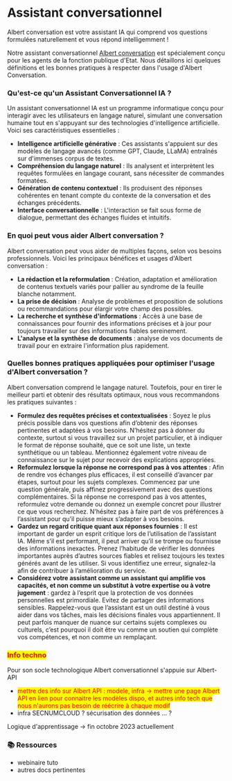 # Assistant conversationnel

Albert conversation est votre assistant IA qui comprend vos questions formulées naturellement et vous répond intelligemment !&#x20;

Notre assistant conversationnel [Albert conversation](https://albert.numerique.gouv.fr/) est spécialement conçu pour les agents de la fonction publique d'Etat. Nous détaillons ici quelques définitions et les bonnes pratiques à respecter dans l'usage d'Albert Conversation.&#x20;



### Qu'est-ce qu'un Assistant Conversationnel IA ?

Un assistant conversationnel IA est un programme informatique conçu pour interagir avec les utilisateurs en langage naturel, simulant une conversation humaine tout en s'appuyant sur des technologies d'intelligence artificielle. Voici ses caractéristiques essentielles :

* **Intelligence artificielle générative** : Ces assistants s'appuient sur des modèles de langage avancés (comme GPT, Claude, LLaMA) entraînés sur d'immenses corpus de textes.
* **Compréhension du langage naturel** : Ils analysent et interprètent les requêtes formulées en langage courant, sans nécessiter de commandes formatées.
* **Génération de contenu contextuel** : Ils produisent des réponses cohérentes en tenant compte du contexte de la conversation et des échanges précédents.
* **Interface conversationnelle** : L'interaction se fait sous forme de dialogue, permettant des échanges fluides et intuitifs.



### En quoi peut vous aider Albert conversation ?&#x20;

Albert conversation peut vous aider de multiples façons, selon vos besoins professionnels. Voici les principaux bénéfices et usages d'Albert conversation :&#x20;

* **La rédaction et la reformulation** : Création, adaptation et amélioration de contenus textuels variés pour pallier au syndrome de la feuille blanche notamment.
* **La prise de décision** : Analyse de problèmes et proposition de solutions ou recommandations pour élargir votre champ des possibles.
* **La recherche et synthèse d'informations** : Accès à une base de connaissances pour fournir des informations précises et à jour pour toujours travailler sur des informations fiables sereinement.&#x20;
* **L'analyse et la synthèse de documents** : analyse de vos documents de travail pour en extraire l'information plus rapidement.&#x20;



### Quelles bonnes pratiques appliquées pour optimiser l'usage d'Albert conversation ?&#x20;

Albert conversation comprend le langage naturel. Toutefois, pour en tirer le meilleur parti et obtenir des résultats optimaux, nous vous recommandons les pratiques suivantes :&#x20;

* **Formulez des requêtes précises et contextualisées** : Soyez le plus précis possible dans vos questions afin d’obtenir des réponses pertinentes et adaptées à vos besoins. N’hésitez pas à donner du contexte, surtout si vous travaillez sur un projet particulier, et à indiquer le format de réponse souhaité, que ce soit une liste, un texte synthétique ou un tableau. Mentionnez également votre niveau de connaissance sur le sujet pour recevoir des explications appropriées.
* **Reformulez lorsque la réponse ne correspond pas à vos attentes** : Afin de rendre vos échanges plus efficaces, il est conseillé d’avancer par étapes, surtout pour les sujets complexes. Commencez par une question générale, puis affinez progressivement avec des questions complémentaires. Si la réponse ne correspond pas à vos attentes, reformulez votre demande ou donnez un exemple concret pour illustrer ce que vous recherchez. N’hésitez pas à faire part de vos préférences à l’assistant pour qu’il puisse mieux s’adapter à vos besoins.
* **Gardez un regard critique quant aux réponses fournies**  :  Il est important de garder un esprit critique lors de l’utilisation de l’assistant IA. Même s’il est performant, il peut arriver qu’il se trompe ou fournisse des informations inexactes. Prenez l’habitude de vérifier les données importantes auprès d’autres sources fiables et relisez toujours les textes générés avant de les utiliser. Si vous identifiez une erreur, signalez-la afin de contribuer à l’amélioration du service.
* **Considérez votre assistant comme un assistant qui amplifie vos capacités, et non comme un substitut à votre expertise ou à votre jugement** : gardez à l’esprit que la protection de vos données personnelles est primordiale. Evitez de partager des informations sensibles. Rappelez-vous que l’assistant est un outil destiné à vous aider dans vos tâches, mais les décisions finales vous appartiennent. Il peut parfois manquer de nuance sur certains sujets complexes ou culturels, c’est pourquoi il doit être vu comme un soutien qui complète vos compétences, et non comme un remplaçant.







### <mark style="color:red;">Info techno</mark> &#x20;

Pour son socle technologique Albert conversationnel s'appuie sur Albert-API&#x20;

* <mark style="color:red;">mettre des info sur Albert API : modele, infra -> mettre une page Albert API en lien pour connaitre les modèles dispo, et autres info tech que nous n'aurons pas besoin de réécrire à chaque modif</mark>&#x20;
* infra SECNUMCLOUD ? sécurisation des données ... ?&#x20;



Logique d'apprentissage -> fin octobre 2023 actuellement





### :books: Ressources&#x20;

* webinaire tuto&#x20;
* autres docs pertinentes&#x20;
